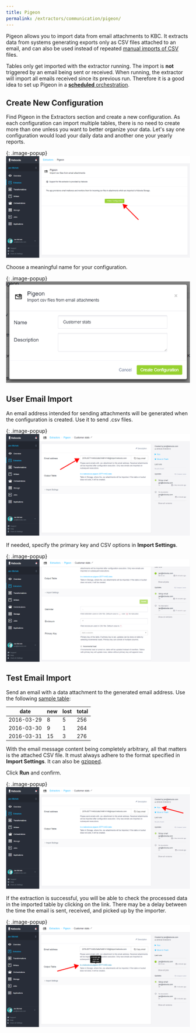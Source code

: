 ```yaml
---
title: Pigeon
permalink: /extractors/communication/pigeon/
---
```


Pigeon allows you to import data from email attachments to KBC. 
It extracts data from systems generating exports only as CSV files attached to an email, and
can also be used instead of repeated [manual imports of CSV](/tutorial/load/) files.

Tables only get imported with the extractor running. The import is **not** triggered by an email 
being sent or received. When running, the extractor will import all emails received since its previous run. 
Therefore it is a good idea to set up Pigeon in a [**scheduled** orchestration](/orchestrator/scheduling/). 

## Create New Configuration
Find Pigeon in the Extractors section and create a new configuration. 
As each configuration can import multiple tables, there is no need to create more than one unless 
you want to better organize your data. Let's say one configuration would load your daily data and
another one your yearly reports.
 
{: .image-popup}
![Screenshot - Create New Pigeon Configuration](/extractors/communication/pigeon/01-create-new-config.png)

Choose a meaningful name for your configuration.

{: .image-popup}
![Screenshot - Create Name Confgiruation](/extractors/communication/pigeon/02-choose-name-and-desc.png)

## User Email Import
An email address intended for sending attachments will be generated when the configuration is created. Use it to send .csv files. 

{: .image-popup}
![Screenshot - Create New Email Import](/extractors/communication/pigeon/03-create-email-import.png)

If needed, specify the primary key and CSV options in **Import Settings**.

{: .image-popup}
![Screenshot - Configure email import](/extractors/communication/pigeon/04-import-settings.png)

## Test Email Import
Send an email with a data attachment to the generated email address.
Use the following [sample table](/extractors/communication/pigeon/pigeon-importer-sample.csv):

| date | new | lost | total |
| --- | --- | --- | --- |
| 2016-03-29 | 8 | 5 | 256 |
| 2016-03-30 | 9 | 1 | 264 |
| 2016-03-31 | 15 | 3 | 276 |

With the email message content being completely arbitrary, all that matters is the attached CSV file. 
It must always adhere to the format specified in **Import Settings**. It can also be [gzipped](http://www.gzip.org/). 

Click **Run** and confirm.

{: .image-popup}
![Screenshot - List email imports](/extractors/communication/pigeon/05-list-email-imports.png)

If the extraction is successful, you will be able to check the processed data in the imported table by clicking on the link. 
There may be a delay between the time the email is sent, received, and picked up by the importer.

{: .image-popup}
![Screenshot - Job Detail](/extractors/communication/pigeon/07-check-processed-data.png)
